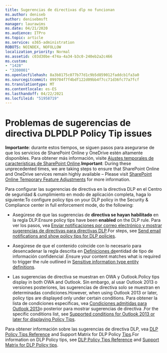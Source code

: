 ```yaml
---
title: Sugerencias de directivas dlp no funcionan
ms.author: deniseb
author: denisebmsft
manager: laurawims
ms.date: 04/21/2020
ms.audience: ITPro
ms.topic: article
ms.service: o365-administration
ROBOTS: NOINDEX, NOFOLLOW
localization_priority: Normal
ms.assetid: c03d30be-474a-4a34-b3c0-240eb2a2c466
ms.custom:
- "1428"
- "3200001"
ms.openlocfilehash: 8a3b8175c077b77d1c9b5d859012faddcb1fa3a0
ms.sourcegitcommit: 099704f7f4bdf122d09bb4f7cc71d36fc77a7fcf
ms.translationtype: MT
ms.contentlocale: es-ES
ms.lasthandoff: 04/22/2021
ms.locfileid: "51958719"
---
```

# <a name="dlp-policy-tip-issues"></a><span data-ttu-id="b5781-102">Problemas de sugerencias de directiva DLP</span><span class="sxs-lookup"><span data-stu-id="b5781-102">DLP Policy Tip issues</span></span>

<span data-ttu-id="b5781-103">**Importante**: durante estos tiempos, se siguen pasos para asegurarse de que los servicios de SharePoint Online y OneDrive estén altamente disponibles. Para obtener más información, visite [Ajustes temporales de características de SharePoint Online](https://aka.ms/ODSPAdjustments).</span><span class="sxs-lookup"><span data-stu-id="b5781-103">**Important**: During these unprecedented times, we are taking steps to ensure that SharePoint Online and OneDrive services remain highly available – Please visit [SharePoint Online Temporary Feature Adjustments](https://aka.ms/ODSPAdjustments) for more information.</span></span>

<span data-ttu-id="b5781-104">Para configurar las sugerencias de directiva en la directiva DLP en el Centro de seguridad & cumplimiento en modo de aplicación completa, haga lo siguiente:</span><span class="sxs-lookup"><span data-stu-id="b5781-104">To configure policy tips on your DLP policy in the Security & Compliance center in full enforcement mode, do the following:</span></span>

- <span data-ttu-id="b5781-105">Asegúrese de que las sugerencias de **directiva se hayan habilitado** en la regla DLP.</span><span class="sxs-lookup"><span data-stu-id="b5781-105">Ensure policy tips have been **enabled** on the DLP rule.</span></span> <span data-ttu-id="b5781-106">Para ver los pasos, vea [Enviar notificaciones por correo electrónico y mostrar sugerencias de directivas para directivas DLP](https://docs.microsoft.com/microsoft-365/compliance/use-notifications-and-policy-tips).</span><span class="sxs-lookup"><span data-stu-id="b5781-106">For steps, see [Send email notifications and show policy tips for DLP policies](https://docs.microsoft.com/microsoft-365/compliance/use-notifications-and-policy-tips).</span></span>

- <span data-ttu-id="b5781-107">Asegúrese de que el contenido coincide con lo necesario para desencadenar la regla descrita en [Definiciones de](https://docs.microsoft.com/microsoft-365/compliance/sensitive-information-type-entity-definitions)entidad de tipo de información confidencial .</span><span class="sxs-lookup"><span data-stu-id="b5781-107">Ensure your content matches what is required to trigger the rule outlined in [Sensitive information type entity definitions](https://docs.microsoft.com/microsoft-365/compliance/sensitive-information-type-entity-definitions).</span></span>

- <span data-ttu-id="b5781-108">Las sugerencias de directiva se muestran en OWA y Outlook.</span><span class="sxs-lookup"><span data-stu-id="b5781-108">Policy tips display in both OWA and Outlook.</span></span> <span data-ttu-id="b5781-109">Sin embargo, al usar Outlook 2013 o versiones posteriores, las sugerencias de directiva solo se muestran en determinadas condiciones.</span><span class="sxs-lookup"><span data-stu-id="b5781-109">However, when using Outlook 2013 or later, policy tips are displayed only under certain conditions.</span></span> <span data-ttu-id="b5781-110">Para obtener la lista de condiciones específicas, vea [Condiciones admitidas para Outlook 2013](https://docs.microsoft.com/microsoft-365/compliance/use-notifications-and-policy-tips)o posterior para mostrar sugerencias de directiva .</span><span class="sxs-lookup"><span data-stu-id="b5781-110">For the specific conditions list, see [Supported conditions for Outlook 2013 or later for displaying Policy Tips](https://docs.microsoft.com/microsoft-365/compliance/use-notifications-and-policy-tips).</span></span>

<span data-ttu-id="b5781-111">Para obtener información sobre las sugerencias de directiva DLP, vea [DLP Policy Tips Reference](https://docs.microsoft.com/microsoft-365/compliance/dlp-policy-tips-reference?view=o365-worldwide#support-matrix-for-dlp-policy-tips-across-microsoft-apps) and Support Matrix for DLP Policy [Tips](https://docs.microsoft.com/microsoft-365/compliance/dlp-policy-tips-reference?view=o365-worldwide#support-matrix-for-dlp-policy-tips-across-microsoft-apps).</span><span class="sxs-lookup"><span data-stu-id="b5781-111">For information on DLP Policy tips, see [DLP Policy Tips Reference](https://docs.microsoft.com/microsoft-365/compliance/dlp-policy-tips-reference?view=o365-worldwide#support-matrix-for-dlp-policy-tips-across-microsoft-apps) and [Support Matrix for DLP Policy tips](https://docs.microsoft.com/microsoft-365/compliance/dlp-policy-tips-reference?view=o365-worldwide#support-matrix-for-dlp-policy-tips-across-microsoft-apps).</span></span>